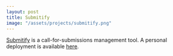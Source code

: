 ```yaml
---
layout: post
title: Submitify
image: "/assets/projects/submitify.png"
---
```


[Submitify](https://github.com/OpenFurry/submitify) is a call-for-submissions management tool.  A personal deployment is available [here](http://submit.drab-makyo.com).
